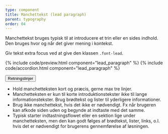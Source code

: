```yaml
---
type: component
title: Manchettekst (lead paragraph)
parent: typography
order: 04
---
```

<p class="font-lead">Manchettekst bruges typisk til at introducere et trin eller en sides indhold. Den bruges hvor og når det giver mening i kontekst.</p>

<p>Giv tekst extra focus ved at give den klassen <code>.font-lead</code>.</p>

{% include code/preview.html component="lead_paragraph" %}
{% include code/accordion.html component="lead_paragraph" %}


<div class="accordion-bordered">
  <button class="button-unstyled accordion-button"
      aria-expanded="true" aria-controls="typolead-docs">
    Retningslinjer
  </button>
  <div id="typolead-docs" aria-hidden="false" class="accordion-content">
    <article>
      <section>   
          <ul>
            <li>Hold manchetteksten kort og præcis, gerne max tre linjer.</li>  
            <li>Manchetteksten er kun til korte introduktionstekster ikke til lange informationstekster. Brug brødtekst og lister til yderligere informationer.</li>
            <li>Brug ikke manchettekst, hvis det ikke er nødvendigt. Fx når brugeren kan afkode siden uden og begynde at indtaste med det samme.</li>
            <li>Typisk starter indtastningsflowet eller en sektion lige under manchetteksten, men den kan godt følges af brødtekst, lister, links, o.l. hvis det er nødvendigt for brugerens gennemførelse af løsningen.</li>
          </ul>
      </section>
    </article>
  </div>
</div>